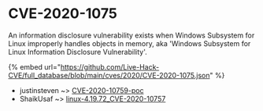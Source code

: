 # CVE-2020-1075

An information disclosure vulnerability exists when Windows Subsystem for Linux improperly handles objects in memory, aka 'Windows Subsystem for Linux Information Disclosure Vulnerability'.

{% embed url="https://github.com/Live-Hack-CVE/full_database/blob/main/cves/2020/CVE-2020-1075.json" %}


* justinsteven ~> [CVE-2020-10759-poc](https://zeste.alice-snow.ru/2020/database/cve-2020-1075/cve-2020-10759-poc-justinsteven)
* ShaikUsaf ~> [linux-4.19.72_CVE-2020-10757](https://zeste.alice-snow.ru/2020/database/cve-2020-1075/linux-4.19.72_cve-2020-10757-shaikusaf)